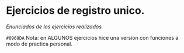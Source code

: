 # Ejercicios de registro unico.
*Enunciados de los ejercicios realizados.*

`#0969DA` Nota: en ALGUNOS ejercicios hice una version con funciones a modo de practica personal.
